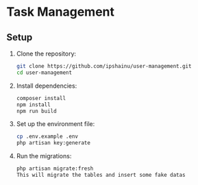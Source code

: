 # Task Management

## Setup

1. Clone the repository:
    ```bash
    git clone https://github.com/ipshainu/user-management.git
    cd user-management
    ```

2. Install dependencies:
    ```bash
    composer install
    npm install
    npm run build
    ```

3. Set up the environment file:
    ```bash
    cp .env.example .env
    php artisan key:generate
    ```

4. Run the migrations:
    ```bash
    php artisan migrate:fresh
    This will migrate the tables and insert some fake datas
    ```